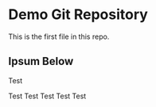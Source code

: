 # Demo Git Repository

This is the first file in this repo.

## Ipsum Below

Test

Test
Test 
Test
Test
Test